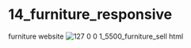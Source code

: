 # 14_furniture_responsive
 furniture website 
![127 0 0 1_5500_furniture_sell html](https://github.com/Jeel1312/14_furniture_responsive_web/assets/153166867/c21cbc5f-7acc-4388-a828-0ecedb8560b5)

